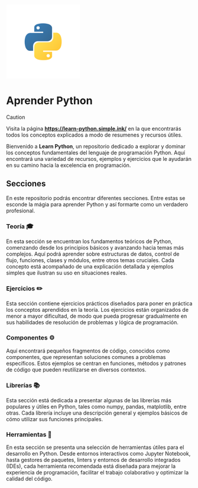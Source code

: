 <img src="./Imgs/python.svg" alt="Python" width="200"/>

# Aprender Python

> [!CAUTION]
> Visita la página **https://learn-python.simple.ink/** en la que encontrarás todos los conceptos explicados a modo de resumenes y recursos útiles.

Bienvenido a **Learn Python**, un repositorio dedicado a explorar y dominar los conceptos fundamentales del lenguaje de programación Python. Aquí encontrará una variedad de recursos, ejemplos y ejercicios que le ayudarán en su camino hacia la excelencia en programación.

## Secciones

En este repositorio podrás encontrar diferentes secciones. Entre estas se esconde la mágia para aprender Python y así formarte como un verdadero profesional.

### Teoría 🎓

En esta sección se encuentran los fundamentos teóricos de Python, comenzando desde los principios básicos y avanzando hacia temas más complejos. Aquí podrá aprender sobre estructuras de datos, control de flujo, funciones, clases y módulos, entre otros temas cruciales. Cada concepto está acompañado de una explicación detallada y ejemplos simples que ilustran su uso en situaciones reales.

### Ejercicios ✏️

Esta sección contiene ejercicios prácticos diseñados para poner en práctica los conceptos aprendidos en la teoría. Los ejercicios están organizados de menor a mayor dificultad, de modo que pueda progresar gradualmente en sus habilidades de resolución de problemas y lógica de programación.

### Componentes ⚙️

Aquí encontrará pequeños fragmentos de código, conocidos como componentes, que representan soluciones comunes a problemas específicos. Estos ejemplos se centran en funciones, métodos y patrones de código que pueden reutilizarse en diversos contextos.

### Librerías 📚

Esta sección está dedicada a presentar algunas de las librerías más populares y útiles en Python, tales como numpy, pandas, matplotlib, entre otras. Cada librería incluye una descripción general y ejemplos básicos de cómo utilizar sus funciones principales.

### Herramientas 🔨

En esta sección se presenta una selección de herramientas útiles para el desarrollo en Python. Desde entornos interactivos como Jupyter Notebook, hasta gestores de paquetes, linters y entornos de desarrollo integrados (IDEs), cada herramienta recomendada está diseñada para mejorar la experiencia de programación, facilitar el trabajo colaborativo y optimizar la calidad del código.
